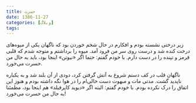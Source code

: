 ```yaml
---
title: حسرت
date: 1386-11-27
categories: [وبلاگ]
tags:
---
```


زیر درختی نشسته بودم و افکارم در حال شخم خوردن بود که ناگهان یکی از میوه‌های درخت کنده شد و درست روی سر من فرود آمد. میوه را برداشتم و متوجه شدم که قلبی قرمز و تپنده را در دست دارم. با خودم گفتم: حتما اگر «نیوتن» اینجا بود، باید به حال من حسرت می‌خورد.

<!--more-->

ناگهان قلب در کف دستم شروع به آتش گرفتن کرد، دودی از آن بلند شد و به یکباره ناپدید گشت. مدتی مات و مبهوت دست خالی‌ام را در هوا نگه داشته بودم و هنوز این اتفاق را درک نکرده بودم. با خودم گفتم: البته اگر «دیوید کاپرفیلد» هم اینجا بود، مطمئنا به حال من حسرت می‌خورد!
